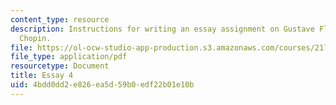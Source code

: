 ```yaml
---
content_type: resource
description: Instructions for writing an essay assignment on Gustave Flaubert or Kate
  Chopin.
file: https://ol-ocw-studio-app-production.s3.amazonaws.com/courses/21l-003-2-reading-fiction-fall-2006/4bdd0dd2e826ea5d59b0edf22b01e10b_essay4.pdf
file_type: application/pdf
resourcetype: Document
title: Essay 4
uid: 4bdd0dd2-e826-ea5d-59b0-edf22b01e10b
---
```

